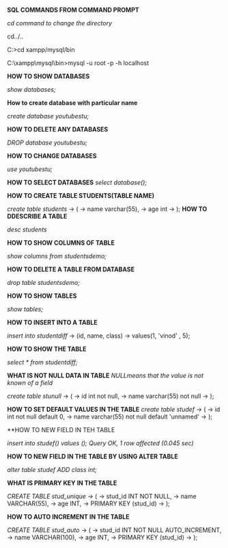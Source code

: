 **SQL COMMANDS FROM COMMAND PROMPT**

*cd command to change the directory*

cd../..

C:\>cd xampp/mysql/bin

C:\xampp\mysql\bin>mysql -u root -p -h localhost

**HOW TO SHOW DATABASES**

_show databases;_

**How to create database with particular name**

_create database youtubestu;_

**HOW TO DELETE ANY DATABASES**

_DROP database youtubestu;_

**HOW TO CHANGE DATABASES**

_use youtubestu;_


**HOW TO SELECT DATABASES**
_select database();_


**HOW TO CREATE TABLE STUDENTS(TABLE NAME)**

_create table students_
    -> (
    -> name varchar(55),
    -> age int
    -> );
**HOW TO DDESCRIBE A TABLE**

_desc students_

**HOW TO SHOW COLUMNS OF TABLE**

_show columns from studentsdemo;_

**HOW TO DELETE A TABLE FROM DATABASE**

_drop table studentsdemo;_

**HOW TO SHOW TABLES**

_show tables;_

**HOW TO INSERT INTO A TABLE**

_insert into studentdiff_
    -> (id, name, class)
    -> values(1, 'vinod' , 5);


**HOW TO SHOW THE TABLE**

_select * from studentdiff;_


**WHAT IS NOT NULL DATA IN TABLE**
_NULLmeans that the value is not known of a field_

_create table stunull_
    -> (
    -> id int not null,
    -> name varchar(55) not null
    -> );

**HOW TO SET DEFAULT VALUES IN THE TABLE**
_create table studef_
    -> (
    -> id int not null default 0,
    -> name varchar(55) not null default 'unnamed'
    -> );


**HOW TO NEW FIELD IN TEH TABLE

_insert into studef() values ();_
_Query OK, 1 row affected (0.045 sec)_

**HOW TO NEW FIELD IN THE TABLE BY USING ALTER TABLE**

_alter table studef ADD class int;_

**WHAT IS PRIMARY KEY IN THE TABLE**

_CREATE TABLE stud_unique_
    -> (
    -> stud_id INT NOT NULL,
    -> name VARCHAR(55),
    -> age INT,
    -> PRIMARY KEY (stud_id)
    -> );

**HOW TO AUTO INCREMENT IN THE TABLE**

_CREATE TABLE stud_auto_
    -> (
    -> stud_id INT NOT NULL AUTO_INCREMENT,
    -> name VARCHAR(100),
    -> age INT,
    -> PRIMARY KEY (stud_id)
    -> );
